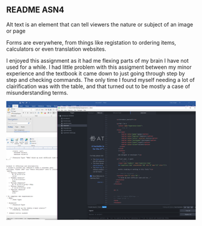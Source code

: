 ## README ASN4

Alt text is an element that can tell viewers the nature or subject of an image or page

Forms are everywhere, from things like registation to ordering items, calculators or even translation websites.

I enjoyed this assignment as it had me flexing parts of my brain I have not used for a while. I had little problem with this assigment between my minor experience
and the textbook it came down to just going through step by step and checking commands.
The only time I found myself needing a lot of clairification was with the table, and that turned out to be mostly a case of misunderstanding terms.

![Screenie](https://github.com/Drakklin/web-dev-hw/blob/master/Assignment-4/images/screenie.png)
